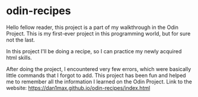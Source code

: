 # odin-recipes

Hello fellow reader, this project is a part of my walkthrough in the Odin Project.
This is my first-ever project in this programming world, but for sure not the last.

In this project I'll be doing a recipe, so I can practice my newly acquired html skills.


After doing the project, I encountered very few errors, which were basically little commands that I forgot to add.
This project has been fun and helped me to remember all the information I learned on the Odin Project.
Link to the website: https://dan1max.github.io/odin-recipes/index.html